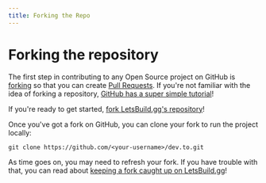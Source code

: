 ```yaml
---
title: Forking the Repo
---
```


# Forking the repository

The first step in contributing to any Open Source project on GitHub is
[forking][forking] so that you can create [Pull Requests][pull_requests]. If
you're not familiar with the idea of forking a repository, [GitHub has a super
simple tutorial][forking_tutorial]!

If you're ready to get started, [fork LetsBuild.gg's repository][fork_dev]!

Once you've got a fork on GitHub, you can clone your fork to run the project
locally:

```shell
git clone https://github.com/<your-username>/dev.to.git
```

As time goes on, you may need to refresh your fork. If you have trouble with
that, you can read about [keeping a fork caught up on
LetsBuild.gg][refresh_your_fork]!

[forking]: https://help.github.com/en/articles/fork-a-repo
[fork_dev]: https://github.com/letsbuildgg/dev.to/fork
[forking_tutorial]: https://guides.github.com/activities/forking/
[pull_requests]: https://help.github.com/en/articles/about-pull-requests
[refresh_your_fork]:
  https://letsbuild.gg/jacobherrington/a-fool-proof-way-to-keep-your-fork-caught-up-in-git-2e2e
